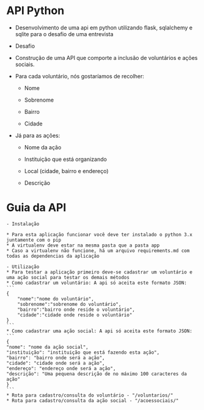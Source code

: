 # API Python

* Desenvolvimento de uma api em python utilizando flask, sqlalchemy e sqlite para o desafio de uma entrevista

* Desafio

- Construção de uma API que comporte a inclusão de voluntários e ações sociais.

- Para cada voluntário, nós gostaríamos de recolher:


    * Nome

    * Sobrenome

    * Bairro

    * Cidade


- Já para as ações:


    * Nome da ação

    * Instituição que está organizando

    * Local (cidade, bairro e endereço)

    * Descrição


# Guia da API
    - Instalação

    * Para esta aplicação funcionar você deve ter instalado o python 3.x juntamente com o pip
    * A virtualenv deve estar na mesma pasta que a pasta app
    * Caso a virtualenv não funcione, há um arquivo requirements.md com todas as dependencias da aplicação

    - Utilização
    * Para testar a aplicação primeiro deve-se cadastrar um voluntário e uma ação social para testar os demais métodos
    * Como cadastrar um voluntário: A api só aceita este formato JSON:
    ```
    {
        "nome":"nome do voluntário",
        "sobrenome":"sobrenome do voluntário",
        "bairro":"bairro onde reside o voluntário",
        "cidade":"cidade onde reside o voluntário"
    }
    ```
    * Como cadastrar uma ação social: A api só aceita este formato JSON:
    ```
    {
    "nome": "nome da ação social",
    "instituição": "instituição que está fazendo esta ação",
    "bairro": "bairro onde será a ação",
    "cidade": "cidade onde será a ação",
    "endereço": "endereço onde será a ação",
    "descrição": "Uma pequena descrição de no máximo 100 caracteres da ação"
    }
    ```
    * Rota para cadastro/consulta do voluntário - "/voluntarios/"
    * Rota para cadastro/consulta da ação social - "/acoessociais/"
    
    
